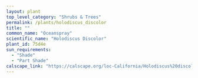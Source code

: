 ```yaml
---
layout: plant                                                              
top_level_category: "Shrubs & Trees"
permalink: /plants/holodiscus_discolor
title: ""
common_name: "Oceanspray"
scientific_name: "Holodiscus Discolor"
plant_id: 75d4e
sun_requirements:
  - "Shade"
  - "Part Shade"
calscape_link: "https://calscape.org/loc-California/Holodiscus%20discolor(%20)"
---
```


